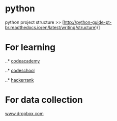 # python
  python project structure >> [http://python-guide-pt-br.readthedocs.io/en/latest/writing/structure)/]
# For learning
  ..* [codeacademy](www.codeacademy.com)
  
  ..* [codeschool](www.codeschool.com)
  
  ..* [hackerrank](www.hackerrank.com)
# For data collection
  www.dropbox.com
  
